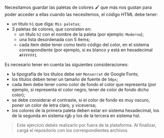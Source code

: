 Necesitamos guardar las paletas de colores :paintbrush: que más nos gustan para poder acceder a ellas cuando las necesitemos, el código HTML debe tener:

- un título `h1` que diga: `Mis paletas`;
- 3 paletas de colores, que consisten en:
  - un título `h2` con el nombre de la paleta (por ejemplo: `Moderna`);
  - una lista desordenada con 5 ítems;
  - cada ítem debe tener como texto código del color, en el sistema correspondiente (por ejemplo, si es blanco y está en hexadecimal `#FFFFFF`).

Es necesario tener en cuenta las siguientes consideraciones:

- la tipografía de los títulos debe ser `Monserrat` de Google Fonts;
- los títulos deben tener un tamaño de fuente de `50px`;
- cada ítem debe tener como color de fondo el color que representa (por ejemplo, si representa el color negro, tener de color de fondo dicho color);
- se debe considerar el contraste, si el color de fondo es muy oscuro, poner un color de letra claro, y viceversa;
- los colores de la primera paleta deben estar en sistema hexadecimal, los de la segunda en sistema rgb y los de la tercera en sistema hsl.

> Este ejercicio debés realizarlo por fuera de la plataforma. Al finalizar, cargá el repositorio con los correspondientes archivos.